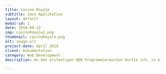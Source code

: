 ```yaml
---
title: Casino Royale
subtitle: Java Applikation
layout: default
modal-id: 1
date: 2018-09-12
img: casinoRoyale2.png
thumbnail: casinoRoyale.png
alt: image-alt
project-date: April 2018
client: Dokumentation
category: Web Development
description: An den erstmaligen BBB Programmierwochen durfte ich, in einem fünfköpfigem Team, eine vollwärtiges Programm umsetzten. Das ganze wurde nach IPA Vorgaben dokumentiert und bewertet. Meine Gruppe konnte das ganze mit einer best Note, unter allen Teilnehmern, von 5.5 abschliessen.

---
```

